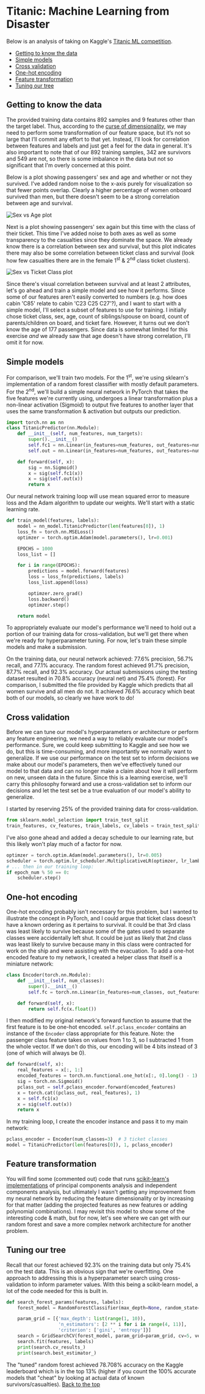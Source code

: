 # Titanic: Machine Learning from Disaster
Below is an analysis of taking on Kaggle's [Titanic ML competition](https://www.kaggle.com/c/titanic/overview).
- [Getting to know the data](#getting-to-know-the-data)
- [Simple models](#simple-models)
- [Cross validation](#cross-validation)
- [One-hot encoding](#one-hot-encoding)
- [Feature transformation](#feature-transformation)
- [Tuning our tree](#tuning-our-tree)
## Getting to know the data
The provided training data contains 892 samples and 9 features other than the target label. Thus, according to the [curse of dimensionality](https://en.wikipedia.org/wiki/Curse_of_dimensionality), we may need to perform some transformation of our feature space, but it’s not so large that I’ll commit any effort to that yet. Instead, I'll look for correlation between features and labels and just get a feel for the data in general. It's also important to note that of our 892 training samples, 342 are survivors and 549 are not, so there is some imbalance in the data but not so significant that I'm overly concerned at this point.

Below is a plot showing passengers' sex and age and whether or not they survived. I've added random noise to the x-axis purely for visualization so that fewer points overlap. Clearly a higher percentage of women onboard survived than men, but there doesn't seem to be a strong correlation between age and survival.

![Sex vs Age plot](plots/Sex-Age.png)

Next is a plot showing passengers' sex again but this time with the class of their ticket. This time I've added noise to both axes as well as some transparency to the casualties since they dominate the space. We already know there is a correlation between sex and survival, but this plot indicates there may also be some correlation between ticket class and survival (look how few casualties there are in the female 1<sup>st</sup> & 2<sup>nd</sup> class ticket clusters).

![Sex vs Ticket Class plot](plots/Sex-Pclass.png)

Since there's visual correlation between survival and at least 2 attributes, let's go ahead and train a simple model and see how it performs. Since some of our features aren't easily converted to numbers (e.g. how does cabin 'C85' relate to cabin 'C23 C25 C27'?), and I want to start with a simple model, I'll select a subset of features to use for training. I initially chose ticket class, sex, age, count of siblings/spouse on board, count of parents/children on board, and ticket fare. However, it turns out we don't know the age of 177 passengers. Since data is somewhat limited for this exercise *and* we already saw that age doesn't have strong correlation, I'll omit it for now.

## Simple models
For comparison, we'll train two models. For the 1<sup>st</sup>, we're using sklearn's implementation of a random forest classifier with mostly default parameters. For the 2<sup>nd</sup>, we'll build a simple neural network in PyTorch that takes the five features we're currently using, undergoes a linear transformation plus a non-linear activation (Sigmoid) to output five features to another layer that uses the same transformation & activation but outputs our prediction.
```python
import torch.nn as nn
class TitanicPredictor(nn.Module):
    def __init__(self, num_features, num_targets):
        super().__init__()
        self.fc1 = nn.Linear(in_features=num_features, out_features=num_features)
        self.out = nn.Linear(in_features=num_features, out_features=num_targets)

    def forward(self, x):
        sig = nn.Sigmoid()
        x = sig(self.fc1(x))
        x = sig(self.out(x))
        return x
```
Our neural network training loop will use mean squared error to measure loss and the Adam algorithm to update our weights. We'll start with a static learning rate.
```python
def train_model(features, labels):
    model = nn_model.TitanicPredictor(len(features[0]), 1)
    loss_fn = torch.nn.MSELoss()
    optimzer = torch.optim.Adam(model.parameters(), lr=0.001)

    EPOCHS = 1000
    loss_list = []

    for i in range(EPOCHS):
        predictions = model.forward(features)
        loss = loss_fn(predictions, labels)
        loss_list.append(loss)

        optimzer.zero_grad()
        loss.backward()
        optimzer.step()

    return model
```
To appropriately evaluate our model's performance we'll need to hold out a portion of our training data for cross-validation, but we'll get there when we're ready for hyperparameter tuning. For now, let's train these simple models and make a submission.

On the training data, our neural network achieved: 77.6% precision, 56.7% recall, and 77.1% accuracy. The random forest achieved 91.7% precision, 87.7% recall, and 92.3% accuracy. Our actual submissions using the testing dataset resulted in 70.8% accuracy (neural net) and 75.4% (forest). For comparison, I submitted the file provided by Kaggle which predicts that all women survive and all men do not. It achieved 76.6% accuracy which beat both of our models, so clearly we have work to do!

## Cross validation
Before we can tune our model's hyperparameters or architecture or perform any feature engineering, we need a way to reliably evaluate our model's performance. Sure, we could keep submitting to Kaggle and see how we do, but this is time-consuming, and more importantly we normally want to generalize. If we use our performance on the test set to inform decisions we make about our model's parameters, then we've effectively tuned our model to that data and can no longer make a claim about how it will perform on new, unseen data in the future. Since this is a learning exercise, we'll carry this philosophy forward and use a cross-validation set to inform our decisions and let the test set be a true evaluation of our model's ability to generalize.

I started by reserving 25% of the provided training data for cross-validation.
```python
from sklearn.model_selection import train_test_split
train_features, cv_features, train_labels, cv_labels = train_test_split(train_features_array, train_labels_array, train_size=.75, random_state=1)
```
I've also gone ahead and added a decay schedule to our learning rate, but this likely won't play much of a factor for now.
```python
optimzer = torch.optim.Adam(model.parameters(), lr=0.005)
scheduler = torch.optim.lr_scheduler.MultiplicativeLR(optimzer, lr_lambda=lambda epoch: .9)
# ... then in our training loop:
if epoch_num % 50 == 0:
    scheduler.step()
```
## One-hot encoding
One-hot encoding probably isn't necessary for this problem, but I wanted to illustrate the concept in PyTorch, and I could argue that ticket class doesn't have a known ordering as it pertains to survival. It could be that 3rd class was least likely to survive because some of the gates used to separate classes were accidentally left shut. It could be just as likely that 2nd class was least likely to survive because many in this class were contracted for work on the ship and were assisting with the evacuation.
To add a one-hot encoded feature to my network, I created a helper class that itself is a miniature network:
```python
class Encoder(torch.nn.Module):
    def __init__(self, num_classes):
        super().__init__()
        self.fc = torch.nn.Linear(in_features=num_classes, out_features=1)

    def forward(self, x):
        return self.fc(x.float())
```
I then modified my original network's forward function to assume that the first feature is to be one-hot encoded. `self.pclass_encoder` contains an instance of the `Encoder` class appropriate for this feature. Note: the passenger class feature takes on values from 1 to 3, so I subtracted 1 from the whole vector. If we don't do this, our encoding will be 4 bits instead of 3 (one of which will always be 0).
```python
def forward(self, x):
    real_features = x[:, 1:]
    encoded_features = torch.nn.functional.one_hot(x[:, 0].long() - 1)
    sig = torch.nn.Sigmoid()
    pclass_out = self.pclass_encoder.forward(encoded_features)
    x = torch.cat((pclass_out, real_features), 1)
    x = self.fc1(x)
    x = sig(self.out(x))
    return x
```
In my training loop, I create the encoder instance and pass it to my main network:
```python
pclass_encoder = Encoder(num_classes=3)  # 3 ticket classes
model = TitanicPredictor(len(features[0]), 1, pclass_encoder)
```
## Feature transformation
You will find some (commented out) code that runs [scikit-learn's implementations](https://scikit-learn.org/stable/modules/decomposition.html#pca) of principal components analysis and independent components analysis, but ultimately I wasn't getting any improvement from my neural network by reducing the feature dimensionality or by increasing for that matter (adding the projected features as new features or adding polynomial combinations). I may revisit this model to show some of the interesting code & math, but for now, let's see where we can get with our random forest and save a more complex network architecture for another problem.
## Tuning our tree
Recall that our forest achieved 92.3% on the training data but only 75.4% on the test data. This is an obvious sign that we're overfitting. One approach to addressing this is a hyperparameter search using cross-validation to inform parameter values. With this being a scikit-learn model, a lot of the code needed for this is built in.
```python
def search_forest_params(features, labels):
    forest_model = RandomForestClassifier(max_depth=None, random_state=1)

    param_grid = [{'max_depth': list(range(1, 10)),
                   'n_estimators': [2 ** i for i in range(4, 11)],
                   'criterion': ['gini', 'entropy']}]
    search = GridSearchCV(forest_model, param_grid=param_grid, cv=5, verbose=1, n_jobs=8)
    search.fit(features, labels)
    print(search.cv_results_)
    print(search.best_estimator_)
```
The "tuned" random forest achieved 78.708% accuracy on the Kaggle leaderboard which is in the top 13% (higher if you count the 100% accurate models that "cheat" by looking at actual data of known survivors/casualties).
[Back to the top](#titanic-machine-learning-from-disaster)
